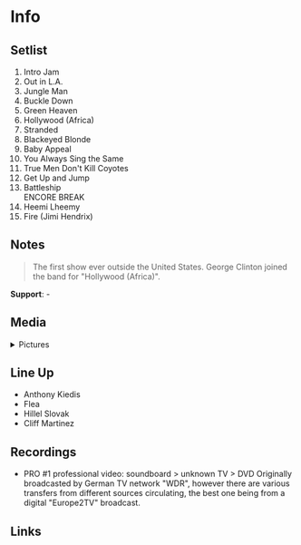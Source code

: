 # Info

## Setlist

1. Intro Jam
2. Out in L.A.
3. Jungle Man
4. Buckle Down
5. Green Heaven
6. Hollywood (Africa)
7. Stranded
8. Blackeyed Blonde
9. Baby Appeal
10. You Always Sing the Same
11. True Men Don't Kill Coyotes
12. Get Up and Jump
13. Battleship
<br>ENCORE BREAK
14. Heemi Lheemy
15. Fire (Jimi Hendrix)

## Notes

> The first show ever outside the United States. George Clinton joined the band for "Hollywood (Africa)".

**Support**: -

## Media 

<details>
  <summary>Pictures</summary>
  <img alt="Ticket" title="Ticket" src="19850817t.jpg" height="200" />  
  <img alt="Flyer" title="Flyer" src="19850817f.jpg" height="200" />
</details>

## Line Up

* Anthony Kiedis
* Flea
* Hillel Slovak
* Cliff Martinez

## Recordings

* PRO #1 professional video: soundboard > unknown TV > DVD Originally broadcasted by German TV network "WDR", however there are various transfers from different sources circulating, the best one being from a digital "Europe2TV" broadcast.

## Links